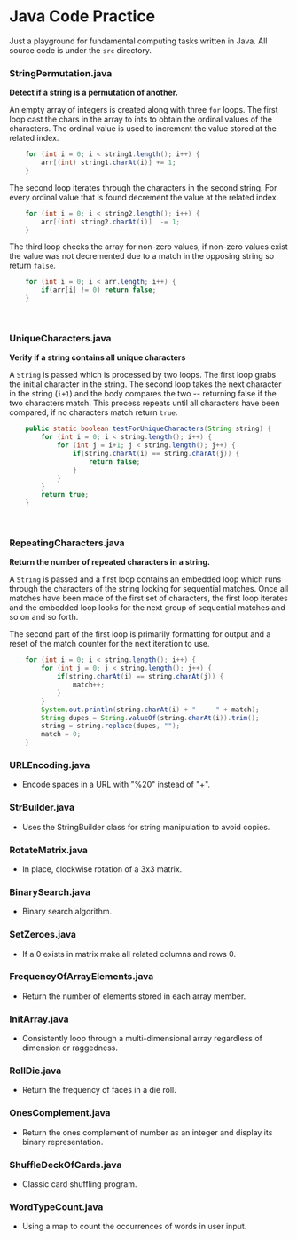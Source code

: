 # Java Code Practice

Just a playground for fundamental computing tasks written in Java. All source code is under the `src` directory.

### StringPermutation.java
**Detect if a string is a permutation of another.**

An empty array of integers is created along with three `for` loops. The first loop cast the chars in the array to ints 
to obtain the ordinal values of the characters. The ordinal value is used to increment
the value stored at the related index.


```java
    for (int i = 0; i < string1.length(); i++) {
        arr[(int) string1.charAt(i)] += 1;
    }
```


The second loop iterates through the characters in the second string. For every ordinal value that is found
decrement the value at the related index.
 
```java
    for (int i = 0; i < string2.length(); i++) {
        arr[(int) string2.charAt(i)]  -= 1;
    }
```

The third loop checks the array for non-zero values, if non-zero values exist the value was not decremented
due to a match in the opposing string so return `false`.

```java
    for (int i = 0; i < arr.length; i++) {
        if(arr[i] != 0) return false;
    }
```
<br>

### UniqueCharacters.java
**Verify if a string contains all unique characters**

A `String` is passed which is processed by two loops. The first loop grabs the initial
character in the string. The second loop takes the next character in the string (`i+1`)
and the body compares the two -- returning false if the two characters match. This process
repeats until all characters have been compared, if no characters match return `true`.

```java
    public static boolean testForUniqueCharacters(String string) {
        for (int i = 0; i < string.length(); i++) {
            for (int j = i+1; j < string.length(); j++) {
                if(string.charAt(i) == string.charAt(j)) {
                    return false;
                }
            }
        }
        return true;
    }
```
<br>

### RepeatingCharacters.java
**Return the number of repeated characters in a string.**

A `String` is passed and a first loop contains an embedded loop which runs through the characters of the string
looking for sequential matches. Once all matches have been made of the first set of characters, the first loop iterates and
the embedded loop looks for the next group of sequential matches and so on and so forth.

The second part of the first loop is primarily formatting for output and a reset of the match counter for the next
iteration to use.

```java
    for (int i = 0; i < string.length(); i++) {
        for (int j = 0; j < string.length(); j++) {
            if(string.charAt(i) == string.charAt(j)) {
                match++;
            }
        }
        System.out.println(string.charAt(i) + " --- " + match);
        String dupes = String.valueOf(string.charAt(i)).trim();
        string = string.replace(dupes, "");
        match = 0;
    }
```

### URLEncoding.java
- Encode spaces in a URL with "%20" instead of "+".

### StrBuilder.java
- Uses the StringBuilder class for string manipulation to avoid copies.

### RotateMatrix.java
- In place, clockwise rotation of a 3x3 matrix.

### BinarySearch.java
- Binary search algorithm.

### SetZeroes.java
- If a 0 exists in matrix make all related columns and rows 0.

### FrequencyOfArrayElements.java
- Return the number of elements stored in each array member.

### InitArray.java
- Consistently loop through a multi-dimensional array regardless of dimension or raggedness.

### RollDie.java
- Return the frequency of faces in a die roll.

### OnesComplement.java
- Return the ones complement of number as an integer and display its binary representation.

### ShuffleDeckOfCards.java
- Classic card shuffling program.

### WordTypeCount.java
- Using a map to count the occurrences of words in user input.
